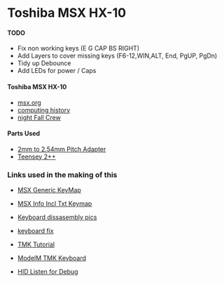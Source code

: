 Toshiba MSX HX-10
=================
#### TODO

 - Fix non working keys (E G CAP BS RIGHT)
 - Add Layers to cover missing keys (F6-12,WIN,ALT, End, PgUP, PgDn)
 - Tidy up Debounce
 - Add LEDs for power / Caps
  
#### Toshiba MSX HX-10
 * [msx.org](https://www.msx.org/wiki/Toshiba_HX-10P)
 * [computing history](http://www.computinghistory.org.uk/det/15464/Toshiba-MSX-HX-10/)
 * [night Fall Crew](http://www.nightfallcrew.com/07/11/2010/toshiba-msx-home-computer-hx-10/)

#### Parts Used 

 * [2mm to 2.54mm Pitch Adapter](http://www.proto-advantage.com/store/product_info.php?products_id=3800084) 
 * [Teensey 2++](https://www.pjrc.com/store/teensypp.html)
 
### Links used in the making of this

 * [MSX Generic KeyMap](http://map.grauw.nl/articles/keymatrix.php)
 * [MSX Info Incl Txt Keymap](http://problemkaputt.de/portar.htm#peripheralinterface)


 * [Keyboard dissasembly pics](https://www.msx.org/forum/debates-en-espa-ol/hardware/ayuda-con-teclas-de-msxtoshiba-hx-10)
 * [keyboard fix](http://www.nightfallcrew.com/16/12/2015/toshiba-hx-10-64k-msx-keyboard-pad-fix/)
 
  
 * [TMK Tutorial](https://deskthority.net/workshop-f7/how-to-build-your-very-own-keyboard-firmware-t7177.html#p141386)
 * [ModelM TMK Keyboard](https://github.com/lmorchard/tmk_keyboard/tree/bdde5f9413ce5c3ea627f201b04f04fe371806ce/keyboard/modelm)
 * [HID Listen for Debug](/ekmps/shops/ultracabs/images/standard-joystick-set-with-mixed-pushbuttons.-90-p.jpg)
 